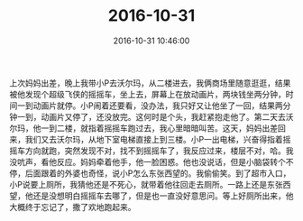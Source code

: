 ﻿---
title: "2016-10-31"
date: 2016-10-31 10:46:00
tags:
categories: 爸爸
---
上次妈妈出差，晚上我带小P去沃尔玛，从二楼进去，我俩商场里随意逛逛，结果被他发现个超级飞侠的摇摇车，坐上去，屏幕上在放动画片，两块钱坐两分钟，时间一到动画片就停。小P闹着还要看，没办法，我只好又让他坐了一回，结果两分钟一到，动画片又停了，还没放完。这何时是个头，我赶紧抱走他了。第二天去沃尔玛，他一到二楼，就指着摇摇车跑过去，我心里暗暗叫苦。这天，妈妈出差回来，我们又去沃尔玛，从地下室电梯直接上到三楼。小P一出电梯，兴奋得指着摇摇车方向就跑，突然发现不对，找不到摇摇车了，我反应过来，楼层不对，哈。我没吭声，看他反应。妈妈牵着他手，他一脸困惑。他也没说话，但是小脑袋转个不停，后面跟着的外婆也奇怪，说小P怎么东张西望的。我偷偷笑。到了超市入口，小P说要上厕所，我猜他还是不死心，就带着他往回走去厕所。一路上还是东张西望，他还是没想明白摇摇车去哪了，但是也一直没好意思问。等上好厕所出来，他大概终于忘记了，撒了欢地跑起来。